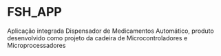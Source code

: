 # FSH_APP
Aplicação integrada Dispensador de Medicamentos Automático, produto desenvolvido como projeto da cadeira de Microcontroladores e Microprocessadores

